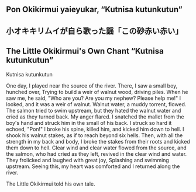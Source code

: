 ## Pon Okikirmui yaieyukar, “Kutnisa kutunkutun”   
## 小オキキリムイが自ら歌った謡「この砂赤い赤い」  
## The Little Okikirmui's Own Chant “Kutnisa kutunkutun”      

Kutnisa kutunkutun

One day, I played near the source of the river.
There, I saw a small boy, hunched over,
Trying to build a weir of walnut wood, driving piles.
When he saw me, he said,
"Who are you? Are you my nephew? Please help me!"
I looked, and it was a weir of walnut.
Walnut water, a muddy torrent, flowed.
The salmon tried to swim upstream,
but they hated the walnut water
and cried as they turned back.
My anger flared.
I snatched the mallet from the boy's hand
and struck him in the small of his back.
I struck so hard it echoed, "Pon!"
I broke his spine, killed him,
and kicked him down to hell.
I shook his walnut stakes,
as if to reach beyond six hells.
Then, with all the strength in my back and body,
I broke the stakes from their roots
and kicked them down to hell.
Clear wind and clear water flowed from the source,
and the salmon, who had cried as they left,
revived in the clear wind and water.
They frolicked and laughed with great joy,
Splashing and swimming upstream.
Seeing this, my heart was comforted
and I returned along the river.

The Little Okikirmui told his own tale.   
